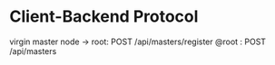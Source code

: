 # Client-Backend Protocol

virgin master node -> root: POST /api/masters/register
@root                     : POST /api/masters
 